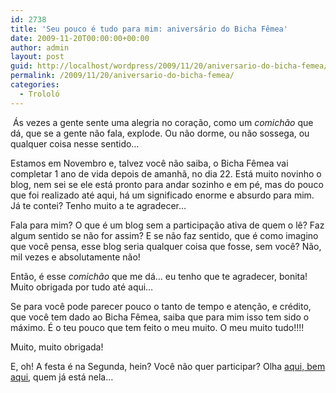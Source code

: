 ```yaml
---
id: 2738
title: 'Seu pouco é tudo para mim: aniversário do Bicha Fêmea'
date: 2009-11-20T00:00:00+00:00
author: admin
layout: post
guid: http://localhost/wordpress/2009/11/20/aniversario-do-bicha-femea/
permalink: /2009/11/20/aniversario-do-bicha-femea/
categories:
  - Trololó
---
```

 Ás vezes a gente sente uma alegria no coração, como um _comichão_ que dá, que se a gente não fala, explode. Ou não dorme, ou não sossega, ou qualquer coisa nesse sentido…

Estamos em Novembro e, talvez você não saiba, o Bicha Fêmea vai completar 1 ano de vida depois de amanhã, no dia 22. Está muito novinho o blog, nem sei se ele está pronto para andar sozinho e em pé, mas do pouco que foi realizado até aqui, há um significado enorme e absurdo para mim. Já te contei? Tenho muito a te agradecer…

Fala para mim? O que é um blog sem a participação ativa de quem o lê? Faz algum sentido se não for assim? E se não faz sentido, que é como imagino que você pensa, esse blog seria qualquer coisa que fosse, sem você? Não, mil vezes e absolutamente não!

Então, é esse _comichão_ que me dá… eu tenho que te agradecer, bonita! Muito obrigada por tudo até aqui…

Se para você pode parecer pouco o tanto de tempo e atenção, e crédito, que você tem dado ao Bicha Fêmea, saiba que para mim isso tem sido o máximo. É o teu pouco que tem feito o meu muito. O meu muito tudo!!!!

Muito, muito obrigada!

E, oh! A festa é na Segunda, hein? Você não quer participar? Olha <a href="http://www.trololodemulher.com.br/2009/11/06/comemorao-vista-no-bicha-fmea/" target="_self">aqui, bem aqui</a>, quem já está nela&#8230;